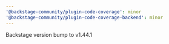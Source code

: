 ```yaml
---
'@backstage-community/plugin-code-coverage': minor
'@backstage-community/plugin-code-coverage-backend': minor
---
```


Backstage version bump to v1.44.1
